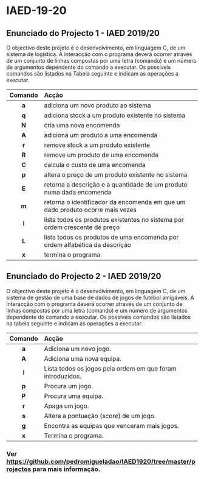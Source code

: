 # IAED-19-20

## Enunciado do Projecto 1 - IAED 2019/20

O objectivo deste projeto é o desenvolvimento, em linguagem C, de um sistema de logística. 
A interacção com o programa deverá ocorrer através de um conjunto de linhas compostas por uma letra (comando) 
e um número de argumentos dependente do comando a executar. 
Os possíveis comandos são listados na Tabela seguinte e indicam as operações a executar.

| Comando | Acção |
|:---:|:---|
| __a__ | adiciona um novo produto ao sistema |
| __q__ | adiciona stock a um produto existente no sistema |
| __N__ | cria uma nova encomenda |
| __A__ | adiciona um produto a uma encomenda |
| __r__ | remove stock a um produto existente |
| __R__ | remove um produto de uma encomenda |
| __C__ | calcula o custo de uma encomenda |
| __p__ | altera o preço de um produto existente no sistema |
| __E__ | retorna a descrição e a quantidade de um produto numa dada encomenda |
| __m__ | retorna o identificador da encomenda em que um dado produto ocorre mais vezes |
| __l__ | lista todos os produtos existentes no sistema por ordem crescente de preço |
| __L__ | lista todos os produtos de uma encomenda por ordem alfabética da descrição |
| __x__ | termina o programa |


## Enunciado do Projecto 2 - IAED 2019/20

O objectivo deste projeto é o desenvolvimento, em linguagem C, de um sistema de
gestão de uma base de dados de jogos de futebol amigáveis.
A interacção com o programa deverá ocorrer através de um
conjunto de linhas compostas por uma letra (comando) e um número de argumentos
dependente do comando a executar. Os possíveis comandos são listados na tabela
seguinte e indicam as operações a executar.

| Comando | Acção |
|:---:|:---|
| __a__ | Adiciona um novo jogo. |
| __A__ | Adiciona uma nova equipa. |
| __l__ | Lista todos os jogos pela ordem em que foram introduzidos. |
| __p__ | Procura um jogo. |
| __P__ | Procura uma equipa. |
| __r__ | Apaga um jogo. |
| __s__ | Altera a pontuação (_score_) de um jogo. |
| __g__ | Encontra as equipas que venceram mais jogos.
| __x__ | Termina o programa. |

### Ver https://github.com/pedromigueladao/IAED1920/tree/master/projectos para mais informação.
